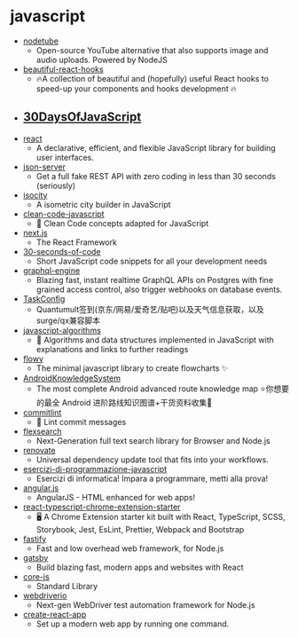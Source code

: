 # javascript
- [nodetube](https://github.com/mayeaux/nodetube)
  - Open-source YouTube alternative that also supports image and audio uploads. Powered by NodeJS
- [beautiful-react-hooks](https://github.com/antonioru/beautiful-react-hooks)
  - 🔥A collection of beautiful and (hopefully) useful React hooks to speed-up your components and hooks development 🔥
- [30DaysOfJavaScript](https://github.com/Asabeneh/30DaysOfJavaScript)
  - 
- [react](https://github.com/facebook/react)
  - A declarative, efficient, and flexible JavaScript library for building user interfaces.
- [json-server](https://github.com/typicode/json-server)
  - Get a full fake REST API with zero coding in less than 30 seconds (seriously)
- [isocity](https://github.com/victorqribeiro/isocity)
  - A isometric city builder in JavaScript
- [clean-code-javascript](https://github.com/ryanmcdermott/clean-code-javascript)
  - 🛁 Clean Code concepts adapted for JavaScript
- [next.js](https://github.com/zeit/next.js)
  - The React Framework
- [30-seconds-of-code](https://github.com/30-seconds/30-seconds-of-code)
  - Short JavaScript code snippets for all your development needs
- [graphql-engine](https://github.com/hasura/graphql-engine)
  - Blazing fast, instant realtime GraphQL APIs on Postgres with fine grained access control, also trigger webhooks on database events.
- [TaskConfig](https://github.com/sazs34/TaskConfig)
  - Quantumult签到(京东/网易/爱奇艺/贴吧)以及天气信息获取，以及surge/qx兼容脚本
- [javascript-algorithms](https://github.com/trekhleb/javascript-algorithms)
  - 📝 Algorithms and data structures implemented in JavaScript with explanations and links to further readings
- [flowy](https://github.com/alyssaxuu/flowy)
  - The minimal javascript library to create flowcharts ✨
- [AndroidKnowledgeSystem](https://github.com/feelschaotic/AndroidKnowledgeSystem)
  - The most complete Android advanced route knowledge map ⭐️你想要的最全 Android 进阶路线知识图谱+干货资料收集🚀
- [commitlint](https://github.com/conventional-changelog/commitlint)
  - 📓 Lint commit messages
- [flexsearch](https://github.com/nextapps-de/flexsearch)
  - Next-Generation full text search library for Browser and Node.js
- [renovate](https://github.com/renovatebot/renovate)
  - Universal dependency update tool that fits into your workflows.
- [esercizi-di-programmazione-javascript](https://github.com/AlbertoOlla/esercizi-di-programmazione-javascript)
  - Esercizi di informatica! Impara a programmare, metti alla prova!
- [angular.js](https://github.com/angular/angular.js)
  - AngularJS - HTML enhanced for web apps!
- [react-typescript-chrome-extension-starter](https://github.com/aeksco/react-typescript-chrome-extension-starter)
  - 🖥 A Chrome Extension starter kit built with React, TypeScript, SCSS, Storybook, Jest, EsLint, Prettier, Webpack and Bootstrap
- [fastify](https://github.com/fastify/fastify)
  - Fast and low overhead web framework, for Node.js
- [gatsby](https://github.com/gatsbyjs/gatsby)
  - Build blazing fast, modern apps and websites with React
- [core-js](https://github.com/zloirock/core-js)
  - Standard Library
- [webdriverio](https://github.com/webdriverio/webdriverio)
  - Next-gen WebDriver test automation framework for Node.js
- [create-react-app](https://github.com/facebook/create-react-app)
  - Set up a modern web app by running one command.
